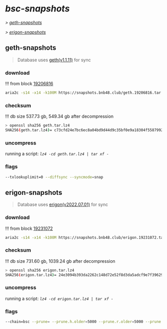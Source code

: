 # *bsc-snapshots*


*\> [geth-snapshots](#geth-snapshots)*

*\> [erigon-snapshots](#erigon-snapshots)*


## geth-snapshots


> Database uses [geth(v1.1.11)](https://github.com/bnb-chain/bsc/releases/tag/v1.1.11) for sync


### download

<!-- begin_geth -->

!!! from block [19206816](https://bscscan.com/block/19206816)
```bash
aria2c -s14 -x14 -k100M https://snapshots.bnb48.club/geth.19206816.tar.lz4 -o geth.tar.lz4
```


### checksum


!!! db size 537.73 gb, 549.34 gb after decompression
```bash
> openssl sha256 geth.tar.lz4
SHA256(geth.tar.lz4)= c73cfd24e7bc6ec8a04bd9d44d9c35bf0e9a18304f558799226d4459e1be079e
```

<!-- end_geth -->

### uncompress


running a script: _`lz4 -cd geth.tar.lz4 | tar xf -`_


### flags


```bash
--txlookuplimit=0 --diffsync --syncmode=snap
```


## erigon-snapshots


> Database uses [erigon(v2022.07.01)](https://github.com/ledgerwatch/erigon/releases/tag/v2022.07.01) for sync


### download

<!-- begin_erigon -->

!!! from block [19231072](https://bscscan.com/block/19231072)
```bash
aria2c -s14 -x14 -k100M https://snapshots.bnb48.club/erigon.19231072.tar.lz4 -o erigon.tar.lz4
```


### checksum


!!! db size 731.60 gb, 1039.24 gb after decompression
```bash
> openssl sha256 erigon.tar.lz4
SHA256(erigon.tar.lz4)= 24e3094b393da2262c148d72e52f8d3da5adcf9e7f39629681e362422b026fff
```

<!-- end_erigon -->

### uncompress


running a script: _`lz4 -cd erigon.tar.lz4 | tar xf -`_


### flags


```bash
--chain=bsc --prune= --prune.h.older=5000 --prune.r.older=5000 --prune.t.older=5000 --prune.c.older=5000 --db.pagesize=16k
```
